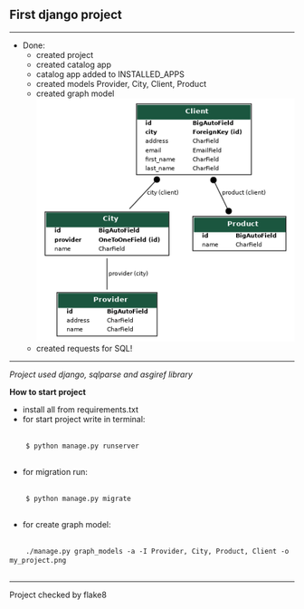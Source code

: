 ##  First django project

--------
* Done:
  * created project
  * created catalog app
  * catalog app added to INSTALLED_APPS
  * created models Provider, City, Client, Product
  * created graph model
  ![my_project.png](my_project.png)
  * created requests for SQL!
--------
_Project used django, sqlparse and asgiref library_


**How to start project**
* install all from requirements.txt
* for start project write in terminal:
```
    
    $ python manage.py runserver
    
```
* for migration run:
```
    
    $ python manage.py migrate
    
```
* for create graph model:
```
    
    ./manage.py graph_models -a -I Provider, City, Product, Client -o my_project.png
    
```
--------
Project checked by flake8
